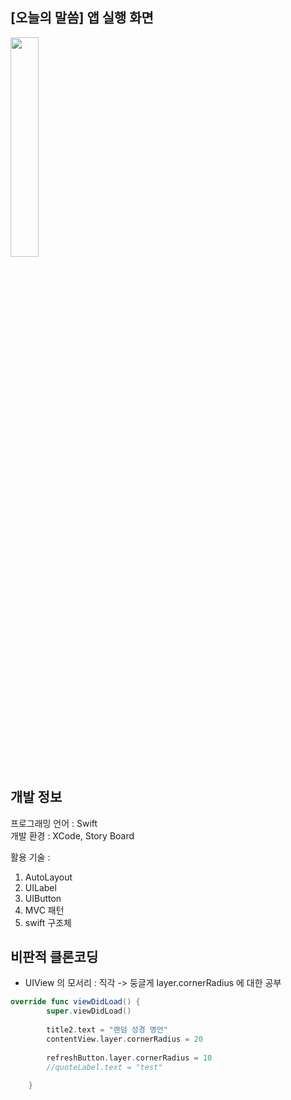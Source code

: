 ## [오늘의 말씀] 앱 실행 화면

<img src="https://user-images.githubusercontent.com/61315014/139661062-6937b561-d0c6-4bea-a617-75cf9c346415.gif" width = "30%">


## 개발 정보

프로그래밍 언어 : Swift   
개발 환경 : XCode, Story Board

활용 기술 :
1. AutoLayout
2. UILabel
3. UIButton
4. MVC 패턴
5. swift 구조체


## 비판적 클론코딩 

- UIView 의 모서리 : 직각 -> 둥글게
layer.cornerRadius 에 대한 공부

```swift
override func viewDidLoad() {
        super.viewDidLoad()
        
        title2.text = "랜덤 성경 명언"
        contentView.layer.cornerRadius = 20
        
        refreshButton.layer.cornerRadius = 10
        //quoteLabel.text = "test"
        
    }
```

